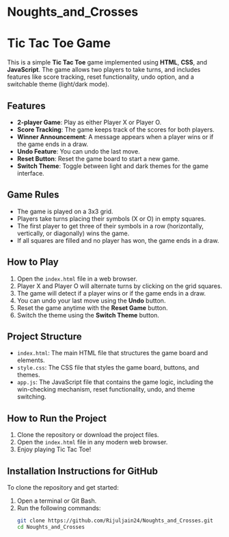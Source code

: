 # Noughts_and_Crosses
# Tic Tac Toe Game

This is a simple **Tic Tac Toe** game implemented using **HTML**, **CSS**, and **JavaScript**. The game allows two players to take turns, and includes features like score tracking, reset functionality, undo option, and a switchable theme (light/dark mode).

## Features
- **2-player Game**: Play as either Player X or Player O.
- **Score Tracking**: The game keeps track of the scores for both players.
- **Winner Announcement**: A message appears when a player wins or if the game ends in a draw.
- **Undo Feature**: You can undo the last move.
- **Reset Button**: Reset the game board to start a new game.
- **Switch Theme**: Toggle between light and dark themes for the game interface.

## Game Rules
- The game is played on a 3x3 grid.
- Players take turns placing their symbols (X or O) in empty squares.
- The first player to get three of their symbols in a row (horizontally, vertically, or diagonally) wins the game.
- If all squares are filled and no player has won, the game ends in a draw.

## How to Play
1. Open the `index.html` file in a web browser.
2. Player X and Player O will alternate turns by clicking on the grid squares.
3. The game will detect if a player wins or if the game ends in a draw.
4. You can undo your last move using the **Undo** button.
5. Reset the game anytime with the **Reset Game** button.
6. Switch the theme using the **Switch Theme** button.

## Project Structure
- `index.html`: The main HTML file that structures the game board and elements.
- `style.css`: The CSS file that styles the game board, buttons, and themes.
- `app.js`: The JavaScript file that contains the game logic, including the win-checking mechanism, reset functionality, undo, and theme switching.

## How to Run the Project
1. Clone the repository or download the project files.
2. Open the `index.html` file in any modern web browser.
3. Enjoy playing Tic Tac Toe!

## Installation Instructions for GitHub
To clone the repository and get started:
1. Open a terminal or Git Bash.
2. Run the following commands:
   ```bash
   git clone https://github.com/Rijuljain24/Noughts_and_Crosses.git
   cd Noughts_and_Crosses
